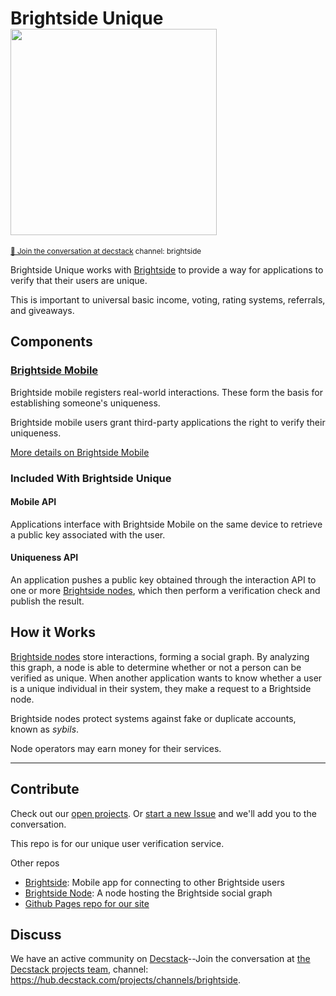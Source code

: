 # Brightside Unique <img width="330px" src="images/brightside.svg"/>
<sup>[💬 Join the conversation at decstack](https://hub.decstack.com/signup_user_complete/?id=wutow3kb6bda5bhptir6aapyfh) channel: brightside</sup>

Brightside Unique works with [Brightside](https://github.com/Brightside-Social/brightside) to provide a way for applications to verify that their users are unique.

This is important to universal basic income, voting, rating systems, referrals, and giveaways.

## Components
### [Brightside Mobile](https://github.com/Brightside-Social/brightside)
Brightside mobile registers real-world interactions. These form the basis for establishing someone's uniqueness.

Brightside mobile users grant third-party applications the right to verify their uniqueness.

[More details on Brightside Mobile](https://github.com/Brightside-Social/brightside/wiki/Brightside-Mobile)

### Included With Brightside Unique
#### Mobile API
Applications interface with Brightside Mobile on the same device to retrieve a public key associated with the user.
#### Uniqueness API
An application pushes a public key obtained through the interaction API to one or more [Brightside nodes](https://github.com/Brightside-Social/brightside-node), which then perform a verification check and publish the result.

## How it Works
[Brightside nodes](https://github.com/Brightside-Social/brightside-node) store interactions, forming a social graph. By analyzing this graph, a node is able to determine whether or not a person can be verified as unique. When another application wants to know whether a user is a unique individual in their system, they make a request to a Brightside node.

Brightside nodes protect systems against fake or duplicate accounts, known as _sybils_.

Node operators may earn money for their services.

---
## Contribute

Check out our [open projects](https://github.com/orgs/Brightside-Social/projects).  Or [start a new Issue](https://github.com/Brightside-Social/brightside-unique/issues) and we'll add you to the conversation.

This repo is for our unique user verification service.

Other repos
* [Brightside](https://github.com/Brightside-Social/brightside): Mobile app for connecting to other Brightside users
* [Brightside Node](https://github.com/Brightside-Social/brightside-node): A node hosting the Brightside social graph
* [Github Pages repo for our site](https://github.com/Brightside-Social/Brightside-Social.github.io)

## Discuss

We have an active community on [Decstack](http://decstack.com/)--Join the conversation at [the Decstack projects team](https://hub.decstack.com/signup_user_complete/?id=wutow3kb6bda5bhptir6aapyfh), channel: https://hub.decstack.com/projects/channels/brightside.
